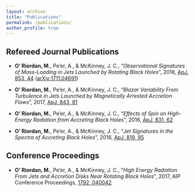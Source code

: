 ```yaml
---
layout: archive
title: "Publications"
permalink: /publications/
author_profile: true
---
```


## Refereed Journal Publications

- **O’ Riordan, M.**, Pe’er, A., & McKinney, J. C., “*Observational Signatures of Mass-Loading in Jets
Launched by Rotating Black Holes*”, 2018, [<u>ApJ, 853, 44</u>](http://iopscience.iop.org/article/10.3847/1538-4357/aaa0c4)
 ([<u>arXiv:1711.04691</u>](https://arxiv.org/abs/1711.04691))



- **O’ Riordan, M.**, Pe’er, A., & McKinney, J. C., 
“*Blazar Variability From Turbulence in Jets Launched by Magnetically Arrested Accretion Flows*”, 
2017, [<u>ApJ, 843, 81</u>](http://iopscience.iop.org/article/10.3847/1538-4357/aa7339)

- **O’ Riordan, M.**, Pe’er, A., & McKinney, J. C., “*Effects of Spin on High-Energy Radiation from
Accreting Black Holes*”, 2016, [<u>ApJ, 831, 62</u>](http://iopscience.iop.org/article/10.3847/0004-637X/831/1/62)

- **O’ Riordan, M.**, Pe’er, A., & McKinney, J. C., “*Jet Signatures in the Spectra of Accreting Black
Holes*”, 2016, [<u>ApJ, 819, 95</u>](http://iopscience.iop.org/article/10.3847/0004-637X/819/2/95)

<!---
## Submitted For Publication

- **O’ Riordan, M.**, Pe’er, A., & McKinney, J. C., “*Observational Signatures of Mass-Loading in Jets
Launched by Rotating Black Holes*”, 2017, submitted to ApJ, [<u>arXiv:1711.04691</u>](https://arxiv.org/abs/1711.04691)
--->

## Conference Proceedings

- **O’ Riordan, M.**, Pe’er, A., & McKinney, J. C., “*High Energy Radiation From Jets and Accretion
Disks Near Rotating Black Holes*”, 2017, AIP Conference Proceedings, [<u>1792, 040042</u>](http://aip.scitation.org/doi/abs/10.1063/1.4968946)

<!---
{% if author.googlescholar %}
  You can also find my articles on <u><a href="{{author.googlescholar}}">my Google Scholar profile</a>.</u>
{% endif %}

{% include base_path %}

{% for post in site.publications reversed %}
  {% include archive-single.html %}
{% endfor %}
--->
